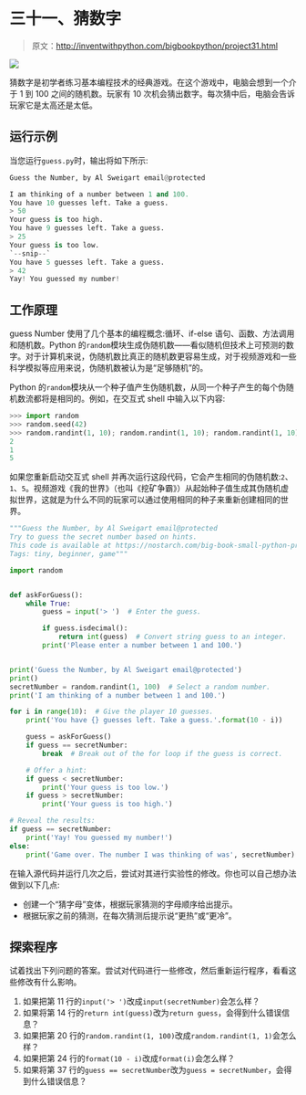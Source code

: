 # 三十一、猜数字

> 原文：<http://inventwithpython.com/bigbookpython/project31.html>

![](img/9d995d63aaead72cad01120081eb8f75.png)

猜数字是初学者练习基本编程技术的经典游戏。在这个游戏中，电脑会想到一个介于 1 到 100 之间的随机数。玩家有 10 次机会猜出数字。每次猜中后，电脑会告诉玩家它是太高还是太低。

## 运行示例

当您运行`guess.py`时，输出将如下所示:

```py
Guess the Number, by Al Sweigart email@protected

I am thinking of a number between 1 and 100.
You have 10 guesses left. Take a guess.
> 50
Your guess is too high.
You have 9 guesses left. Take a guess.
> 25
Your guess is too low.
`--snip--`
You have 5 guesses left. Take a guess.
> 42
Yay! You guessed my number!
```

## 工作原理

guess Number 使用了几个基本的编程概念:循环、if-else 语句、函数、方法调用和随机数。Python 的`random`模块生成伪随机数——看似随机但技术上可预测的数字。对于计算机来说，伪随机数比真正的随机数更容易生成，对于视频游戏和一些科学模拟等应用来说，伪随机数被认为是“足够随机”的。

Python 的`random`模块从一个种子值产生伪随机数，从同一个种子产生的每个伪随机数流都将是相同的。例如，在交互式 shell 中输入以下内容:

```py
>>> import random
>>> random.seed(42)
>>> random.randint(1, 10); random.randint(1, 10); random.randint(1, 10)
2
1
5
```

如果您重新启动交互式 shell 并再次运行这段代码，它会产生相同的伪随机数:`2`、`1`、`5`。视频游戏《我的世界》（也叫《挖矿争霸》）从起始种子值生成其伪随机虚拟世界，这就是为什么不同的玩家可以通过使用相同的种子来重新创建相同的世界。

```py
"""Guess the Number, by Al Sweigart email@protected
Try to guess the secret number based on hints.
This code is available at https://nostarch.com/big-book-small-python-programming
Tags: tiny, beginner, game"""

import random


def askForGuess():
    while True:
        guess = input('> ')  # Enter the guess.

        if guess.isdecimal():
            return int(guess)  # Convert string guess to an integer.
        print('Please enter a number between 1 and 100.')


print('Guess the Number, by Al Sweigart email@protected')
print()
secretNumber = random.randint(1, 100)  # Select a random number.
print('I am thinking of a number between 1 and 100.')

for i in range(10):  # Give the player 10 guesses.
    print('You have {} guesses left. Take a guess.'.format(10 - i))

    guess = askForGuess()
    if guess == secretNumber:
        break  # Break out of the for loop if the guess is correct.

    # Offer a hint:
    if guess < secretNumber:
        print('Your guess is too low.')
    if guess > secretNumber:
        print('Your guess is too high.')

# Reveal the results:
if guess == secretNumber:
    print('Yay! You guessed my number!')
else:
    print('Game over. The number I was thinking of was', secretNumber) 
```

在输入源代码并运行几次之后，尝试对其进行实验性的修改。你也可以自己想办法做到以下几点:

*   创建一个“猜字母”变体，根据玩家猜测的字母顺序给出提示。
*   根据玩家之前的猜测，在每次猜测后提示说“更热”或“更冷”。

## 探索程序

试着找出下列问题的答案。尝试对代码进行一些修改，然后重新运行程序，看看这些修改有什么影响。

1.  如果把第 11 行的`input('> ')`改成`input(secretNumber)`会怎么样？
2.  如果将第 14 行的`return int(guess)`改为`return guess`，会得到什么错误信息？
3.  如果把第 20 行的`random.randint(1, 100)`改成`random.randint(1, 1)`会怎么样？
4.  如果把第 24 行的`format(10 - i)`改成`format(i)`会怎么样？
5.  如果将第 37 行的`guess == secretNumber`改为`guess = secretNumber`，会得到什么错误信息？